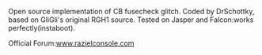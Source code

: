 Open source implementation of CB fusecheck glitch.
Coded by DrSchottky, based on GliGli's original RGH1 source.
Tested on Jasper and Falcon:works perfectly(instaboot).

Official Forum:www.razielconsole.com